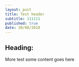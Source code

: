 ```yaml
---
layout: post
title: Test header
subtitle: 111111
published: true
date: 30/08/2018
---
```


## Heading:

More test some content goes here